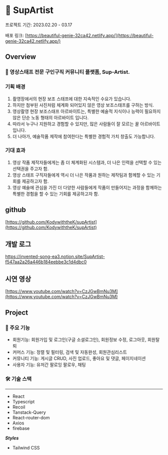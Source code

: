 # 🎥 SupArtist

프로젝트 기간: 2023.02.20 - 03.17

배포 링크: [https://beautiful-genie-32ca42.netlify.app/](https://beautiful-genie-32ca42.netlify.app/)

## **Overview**

### 🎥 영상스태프 전문 구인구직 커뮤니티 플랫폼, Sup-Artist.


### 기획 배경

1. 촬영장에서의 현장 보조 스태프에 대한 지속적인 수요가 있습니다.
2. 하지만 첨부된 사진처럼 체계화 되어있지 않은 영상 보조스태프를 구하는 방식.
3. 영상촬영 현장 보조스태프 아르바이트는, 특별한 예술적 지식이나 능력이 필요하지 않은 단순 노동 형태의 아르바이트 입니다.
4. 따라서 누구나 지원하고 경험할 수 있지만, 많은 사람들이 잘 모르는 꿀 아르바이트입니다.
5. 더 나아가, 예술작품 제작에 참여한다는 특별한 경험적 가치 창출도 가능합니다.

### 기대 효과

1. 영상 작품 제작자들에게는 좀 더 체계화된 시스템과, 더 나은 인력을 선택할 수 있는 선택권을 주고자 함.
2. 영상 스태프 구직자들에게 역시 더 나은 작품과 원하는 제작팀과 함께할 수 있는 기회를 제공하고자 함.
3. 영상 예술에 관심을 가진 더 다양한 사람들에게 작품이 만들어지는 과정을 함께하는 특별한 경험을 할 수 있는 기회를 제공하고자 함.

## github

[https://github.com/KodywiththeK/supArtist](https://github.com/KodywiththeK/supArtist)

## 개발 로그

https://invented-song-ea3.notion.site/SupArtist-f547aa2a26a446b184eebbe3c1d4dbc0

## 시연 영상

[https://www.youtube.com/watch?v=CzJGwBmNu3M](https://www.youtube.com/watch?v=CzJGwBmNu3M)

## Project

### 🔗 주요 기능

- 회원기능: 회원가입 및 로그인(구글 소셜로그인), 회원정보 수정, 로그아웃, 회원탈퇴
- 커머스 기능: 정렬 및 필터링, 검색 및 자동완성, 회원관심리스트
- 커뮤니티 기능: 게시글 CRUD, 사진 업로드, 좋아요 및 댓글, 페이지네이션
- 사용자 기능: 유저간 팔로잉 팔로우, 채팅

### 🛠 기술 스택

---

- React
- Typescript
- Recoil
- Tanstack-Query
- React-router-dom
- Axios
- firebase

***Styles***

- Tailwind CSS
